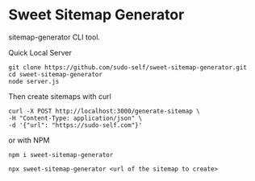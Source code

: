 
# Sweet Sitemap Generator

sitemap-generator CLI tool.

Quick Local Server

```
git clone https://github.com/sudo-self/sweet-sitemap-generator.git
cd sweet-sitemap-generator
node server.js
``` 
 
Then create sitemaps with curl

```
curl -X POST http://localhost:3000/generate-sitemap \
-H "Content-Type: application/json" \
-d '{"url": "https://sudo-self.com"}'
```

or with NPM

```
npm i sweet-sitemap-generator

npx sweet-sitemap-generator <url of the sitemap to create>
```

